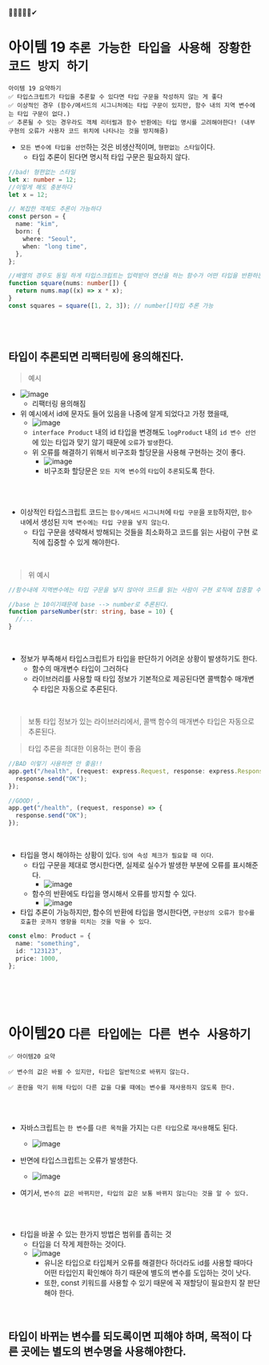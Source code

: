 🎯💡🔥📌✅✔

# 아이템 19 `추론 가능한 타입을 사용해 장황한 코드 방지 하기`

```
아이템 19 요약하기
✅ 타입스크립트가 타입을 추론할 수 있다면 타입 구문을 작성하지 않는 게 좋다
✅ 이상적인 경우 (함수/메서드의 시그니처에는 타입 구문이 있지만, 함수 내의 지역 변수에는 타입 구문이 없다.)
✅ 추론될 수 잇는 경우라도 객체 리터럴과 함수 반환에는 타입 명시를 고려해야한다! (내부 구현의 오류가 사용자 코드 위치에 나타나는 것을 방지해줌)
```

- `모든 변수에 타입을 선언`하는 것은 비생산적이며, `형편없는 스타일`이다.
  - 타입 추론이 된다면 명시적 타입 구문은 필요하지 않다.

```ts
//bad! 형편없는 스타일
let x: number = 12;
//이렇게 해도 충분하다
let x = 12;

// 복잡한 객체도 추론이 가능하다
const person = {
  name: "kim",
  born: {
    where: "Seoul",
    when: "long time",
  },
};

//배열의 경우도 동일 하게 타입스크립트는 입력받아 연산을 하는 함수가 어떤 타입을 반환하는 지 추론할 수 있다.
function square(nums: number[]) {
  return nums.map((x) => x * x);
}
const squares = square([1, 2, 3]); // number[]타입 추론 가능
```

<br />
<br />

## 타입이 추론되면 리팩터링에 용의해진다.

> 예시

- ![image](../image/t102.png)
  - 리팩터링 용의해짐
- 위 예시에서 id에 문자도 들어 있음을 나중에 알게 되었다고 가정 했을때,
  - ![image](../image/t110.png)
  - `interface Product` 내의 id 타입을 변경해도 `logProduct` 내의 `id 변수 선언`에 있는 타입과 맞기 않기 때문에 `오류`가 `발생`한다.
  - 위 오류를 해결하기 위해서 비구조화 할당문을 사용해 구현하는 것이 좋다.
    - ![image](../image/t111.png)
    - 비구조화 할당문은 `모든 지역 변수`의 `타입`이 `추론`되도록 한다.

<br />
<br />

- 이상적인 타입스크립트 코드는 `함수/메서드` `시그니처`에 `타입 구문`을 `포함`하지만, `함수 내`에서 생성된 `지역 변수에는 타입 구문을 넣지 않는다`.
  - 타입 구문을 생략해서 방해되는 것들을 최소화하고 코드를 읽는 사람이 구현 로직에 집중할 수 있게 해야한다.

<br />

> 위 예시

```ts
//함수내에 지역변수에는 타입 구문을 넣지 않아야 코드를 읽는 사람이 구현 로직에 집중할 수 있다.

//base 는 10이기때문에 base --> number로 추론된다.
function parseNumber(str: string, base = 10) {
  //...
}
```

<br />

- 정보가 부족해서 타입스크립트가 타입을 판단하기 어려운 상황이 발생하기도 한다.
  - 함수의 매개변수 타입이 그러하다
  - 라이브러리를 사용할 때 타입 정보가 기본적으로 제공된다면 콜백함수 매개변수 타입은 자동으로 추론된다.

<br />

> 보통 타입 정보가 있는 라이브러리에서, 콜백 함수의 매개변수 타입은 자동으로 추론된다.

> 타입 추론을 최대한 이용하는 편이 좋음

```ts
//BAD 이렇기 사용하면 안 좋음!!
app.get("/health", (request: express.Request, response: express.Response) => {
  response.send("OK");
});

//GOOD! ,
app.get("/health", (request, response) => {
  response.send("OK");
});
```

<br />

- 타입을 명시 해야하는 상황이 있다. `잉여 속성 체크가 필요할 때 이다`.
  - 타입 구문을 제대로 명시한다면, 실제로 실수가 발생한 부분에 오류를 표시해준다.
    - ![image](../image/t112.png)
  - 함수의 반환에도 타입을 명시해서 오류를 방지할 수 있다.
    - ![image](../image/t113.png)
- 타입 추론이 가능하지만, 함수의 반환에 타입을 명시한다면, `구현상의 오류가 함수를 호출한 곳까지 영향을 미치는 것을 막을 수 있다`.

```ts
const elmo: Product = {
  name: "something",
  id: "123123",
  price: 1000,
};
```

<br />
<br />
<br />

# 아이템20 `다른 타입에는 다른 변수 사용하기`

```
✅ 아이템20 요약

✅ 변수의 값은 바뀔 수 있지만, 타입은 일반적으로 바뀌지 않는다.

✅ 혼란을 막기 위해 타입이 다른 값을 다룰 때에는 변수를 재사용하지 않도록 한다.
```

<br />
<br />

- 자바스크립트는 `한 변수`를 `다른 목적`을 가지는 `다른 타입`으로 `재사용`해도 된다.
  - ![image](../image/t114.png)
- 반면에 타입스크립트는 오류가 발생한다.

  - ![image](../image/t115.png)

- 여기서, `변수의 값은 바뀌지만, 타입의 값은 보통 바뀌지 않는다는 것을 알 수 있다.`

<br />
<br />

- 타입을 바꿀 수 있는 한가지 방법은 범위를 좁히는 것
  - 타입을 더 작게 제한하는 것이다.
  - ![image](../image/t116.png)
    - 유니온 타입으로 타입체커 오류를 해결한다 하더라도 id를 사용할 때마다 어떤 타입인지 확인해야 하기 때문에 별도의 변수를 도입하는 것이 낫다.
    - 또한, const 키워드를 사용할 수 있기 때문에 꼭 재할당이 필요한지 잘 판단 해야 한다.

<br />

## 타입이 바뀌는 변수를 되도록이면 피해야 하며, 목적이 다른 곳에는 별도의 변수명을 사용해야한다.

